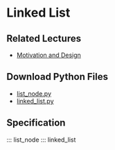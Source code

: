 # Linked List

## Related Lectures

- [Motivation and Design](https://slides.com/lucascordova/linked-lists-motivation-design/fullscreen?token=I-Z3rZvV)

## Download Python Files

- [list_node.py](https://github.com/LucasCordova/DataStructuresPyDocs/raw/main/datastructures/list_node.py)
- [linked_list.py](https://github.com/LucasCordova/DataStructuresPyDocs/raw/main/datastructures/linked_list.py)

## Specification

::: list_node
::: linked_list
